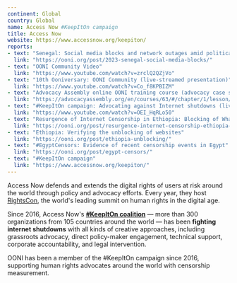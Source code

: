 ```yaml
---
continent: Global
country: Global
name: Access Now #KeepItOn campaign
title: Access Now
website: https://www.accessnow.org/keepiton/
reports:
- text: "Senegal: Social media blocks and network outages amid political unrest"
  link: "https://ooni.org/post/2023-senegal-social-media-blocks/"
- text: "OONI Community Video"
  link: "https://www.youtube.com/watch?v=zrclQ2QZjVo"
- text: "10th Ooniversary: OONI Community (live-streamed presentation)"
  link: "https://www.youtube.com/watch?v=Co_f8KPBIZM"
- text: "Advocacy Assembly online OONI training course (advocacy case study)"
  link: "https://advocacyassembly.org/en/courses/63/#/chapter/1/lesson/1"
- text: "#KeepItOn campaign: Advocating against Internet shutdowns (live-streamed presentation)"
  link: "https://www.youtube.com/watch?v=OEI_HqRLo50"
- text: "Resurgence of Internet Censorship in Ethiopia: Blocking of WhatsApp, Facebook, and African Arguments"
  link: "https://ooni.org/post/resurgence-internet-censorship-ethiopia-2019/"
- text: "Ethiopia: Verifying the unblocking of websites"
  link: "https://ooni.org/post/ethiopia-unblocking/"
- text: "#EgyptCensors: Evidence of recent censorship events in Egypt"
  link: "https://ooni.org/post/egypt-censors/"
- text: "#KeepItOn campaign"
  link: "https://www.accessnow.org/keepiton/"
---
```


Access Now defends and extends the digital rights of users at risk around the world through policy and advocacy efforts. Every year, they host [RightsCon](https://www.rightscon.org/), the world's leading summit on human rights in the digital age.

Since 2016, Access Now's **[#KeepItOn coalition](https://www.accessnow.org/keepiton/)** — more than 300 organizations from 105 countries around the world — has been **fighting internet shutdowns** with all kinds of creative approaches, including grassroots advocacy, direct policy-maker engagement, technical support, corporate accountability, and legal intervention.

OONI has been a member of the #KeepItOn campaign since 2016, supporting human rights advocates around the world with censorship measurement.
